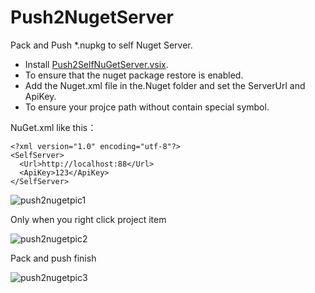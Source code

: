 # Push2NugetServer
Pack and Push *.nupkg to self Nuget Server.

- Install [Push2SelfNuGetServer.vsix](https://visualstudiogallery.msdn.microsoft.com/04c43535-6124-404a-8eea-ae6fb8968c23).
- To ensure that the nuget package restore is enabled.
- Add the Nuget.xml file in the.Nuget folder and set the ServerUrl and ApiKey.
- To ensure your projce path without contain special symbol.
 
NuGet.xml like this：

    <?xml version="1.0" encoding="utf-8"?>
    <SelfServer> 
      <Url>http://localhost:88</Url> 
      <ApiKey>123</ApiKey>
    </SelfServer>

![push2nugetpic1](http://images.cnblogs.com/cnblogs_com/idoudou/682251/o_push2nuget.png)

Only when you right click project item

![push2nugetpic2](http://images.cnblogs.com/cnblogs_com/idoudou/682251/o_pic1png.png)

Pack and push finish

![push2nugetpic3](http://images.cnblogs.com/cnblogs_com/idoudou/682251/o_pic2.png)
